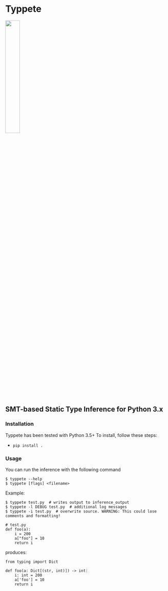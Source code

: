 # Typpete


<p align="left">
  <img src ="https://raw.githubusercontent.com/caterinaurban/Typpete/master/typpete/typpete.png" width="30%"/>
</p>

## **SMT-based Static Type Inference for Python 3.x**


### Installation
Typpete has been tested with Python 3.5+
To install, follow these steps:
- `pip install .`

### Usage
You can run the inference with the following command
```
$ typpete --help
$ typpete [flags] <filename>
```

Example:

```
$ typpete test.py  # writes output to inference_output
$ typpete -l DEBUG test.py  # additional log messages
$ typpete -i test.py  # overwrite source. WARNING: This could lose comments and formatting!
```

```
# test.py
def foo(a):
    i = 200
    a["foo"] = 10
    return i
```

produces:

```
from typing import Dict

def foo(a: Dict[(str, int)]) -> int:
    i: int = 200
    a['foo'] = 10
    return i
```

